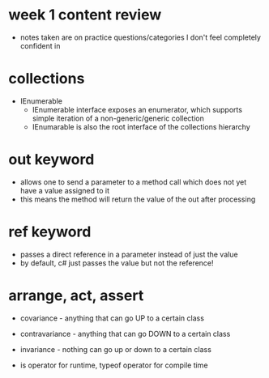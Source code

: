 # week 1 content review
- notes taken are on practice questions/categories I don't feel completely confident in

# collections
- IEnumerable
    - IEnumerable interface exposes an enumerator, which supports simple iteration of a non-generic/generic collection
    - IEnumarable is also the root interface of the collections hierarchy

# out keyword
- allows one to send a parameter to a method call which does not yet have a value assigned to it
- this means the method will return the value of the out after processing

# ref keyword
- passes a direct reference in a parameter instead of just the value
- by default, c# just passes the value but not the reference!

# arrange, act, assert

- covariance - anything that can go UP to a certain class
- contravariance - anything that can go DOWN to a certain class
- invariance - nothing can go up or down to a certain class


- is operator for runtime, typeof operator for compile time